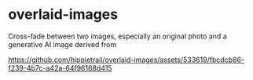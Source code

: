 # overlaid-images
Cross-fade between two images, especially an original photo and a generative AI image derived from


https://github.com/hippietrail/overlaid-images/assets/533619/fbcdcb86-f239-4b7c-a42a-64f96168d415

